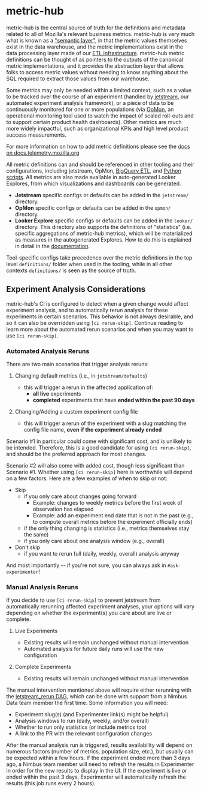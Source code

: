 # metric-hub

metric-hub is the central source of truth for the definitions and metadata related to all of Mozilla's relevant business metrics. metric-hub is very much what is known as a ["semantic layer"](https://www.klipfolio.com/resources/data-stack/metrics-layer-vs-semantic-layer), in that the metric values themselves exist in the data warehouse, and the metric implementations exist in the data processing layer made of our [ETL infrastructure](https://github.com/mozilla/bigquery-etl/). metric-hub metric definitions can be thought of as pointers to the outputs of the canonical metric implementations, and it provides the abstraction layer that allows folks to access metric values without needing to know anything about the SQL required to extract those values from our warehouse.

Some metrics may only be needed within a limited context, such as a value to be tracked over the course of an experiment (handled by [jetstream](https://github.com/mozilla/jetstream), our automated experiment analysis framework), or a piece of data to be continuously monitored for one or more populations (via [OpMon](https://github.com/mozilla/opmon), an operational monitoring tool used to watch the impact of scaled roll-outs and to support certain product health dashboards). Other metrics are much more widely impactful, such as organizational KPIs and high level product success measurements.

For more information on how to add metric definitions please see the [docs on docs.telemetry.mozilla.org](https://docs.telemetry.mozilla.org/concepts/metric_hub.html)

All metric definitions can and should be referenced in other tooling and their configurations, including jetstream, OpMon, [BigQuery ETL](https://docs.telemetry.mozilla.org/concepts/metric_hub.html#using-metrics-in-etl-queries), and [Python scripts](https://docs.telemetry.mozilla.org/concepts/metric_hub.html#using-metrics-in-python-scripts). All metrics are also made available in auto-generated Looker Explores, from which visualizations and dashboards can be generated.

- **Jetstream** specific configs or defaults can be added in the `jetstream/` directory.
- **OpMon** specific configs or defaults can be added in the `opmon/` directory.
- **Looker Explore** specific configs or defaults can be added in the `looker/` directory. This directory also supports the definitions of "statistics" (i.e. specific aggregations of metric-hub metrics), which will be materialized as measures in the autogenerated Explores. How to do this is explained in detail in the [documentation](https://docs.telemetry.mozilla.org/concepts/metric_hub.html#using-metrics-in-looker).

Tool-specific configs take precedence over the metric definitions in the top level `definitions/` folder when used in the tooling, while in all other contexts `definitions/` is seen as the source of truth.


## Experiment Analysis Considerations

metric-hub's CI is configured to detect when a given change would affect experiment analysis, and to automatically rerun analysis for these experiments in certain scenarios. This behavior is not always desirable, and so it can also be overridden using `[ci rerun-skip]`. Continue reading to learn more about the automated rerun scenarios and when you may want to use `[ci rerun-skip]`.

### Automated Analysis Reruns

There are two main scenarios that trigger analysis reruns:

1. Changing default metrics (i.e., in `jetstream/defaults`)
    * this will trigger a rerun in the affected application of:
      * **all live** experiments
      * **completed** experiments that have **ended within the past 90 days**

2. Changing/Adding a custom experiment config file
    * this will trigger a rerun of the experiment with a slug matching the config file name, **even if the experiment already ended**

Scenario #1 in particular could come with significant cost, and is unlikely to be intended. Therefore, this is a good candidate for using `[ci rerun-skip]`, and should be the preferred approach for most changes.

Scenario #2 will also come with added cost, though less significant than Scenario #1. Whether using `[ci rerun-skip]` here is worthwhile will depend on a few factors. Here are a few examples of when to skip or not:
  * Skip
    * if you only care about changes going forward
      * Example: changes to weekly metrics before the first week of observation has elapsed
      * Example: add an experiment end date that is not in the past (e.g., to compute overall metrics before the experiment officially ends)
    * if the only thing changing is statistics (i.e., metrics themselves stay the same)
    * if you only care about one analysis window (e.g., overall)
  * Don't skip
    * if you want to rerun full (daily, weekly, overall) analysis anyway

And most importantly -- if you're not sure, you can always ask in `#ask-experimenter`!


### Manual Analysis Reruns
If you decide to use `[ci rerun-skip]` to prevent jetstream from automatically rerunning affected experiment analyses, your options will vary depending on whether the experiment(s) you care about are live or complete.

1. Live Experiments
    * Existing results will remain unchanged without manual intervention
    * Automated analysis for future daily runs will use the new configuration

2. Complete Experiments
    * Existing results will remain unchanged without manual intervention


The manual intervention mentioned above will require either rerunning with the [jetstream_rerun DAG](https://workflow.telemetry.mozilla.org/dags/jetstream_rerun/grid), which can be done with support from a Nimbus Data team member the first time. Some information you will need:
* Experiment slug(s) (and Experimenter link(s) might be helpful)
* Analysis windows to run (daily, weekly, and/or overall)
* Whether to run only statistics (or include metrics too)
* A link to the PR with the relevant configuration changes

After the manual analysis run is triggered, results availability will depend on numerous factors (number of metrics, population size, etc.), but usually can be expected within a few hours. If the experiment ended more than 3 days ago, a Nimbus team member will need to refresh the results in Experimenter in order for the new results to display in the UI. If the experiment is live or ended within the past 3 days, Experimenter will automatically refresh the results (this job runs every 2 hours).

